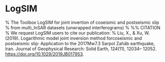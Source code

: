 # LogSIM
% The Toolbox LogSIM for joint invertion of coseismic and postseismic slip 
% from multi_InSAR datasets (unwrapped interferograms) 
% 
%% CITATION
% We request LogSIM users to cite our publication:
% Liu, X., & Xu, W. (2019). Logarithmic model joint inversion method forcoseismic and postseismic slip: Application to the 2017Mw7.3 Sarpol Zahāb earthquake, Iran. Journal of Geophysical Research: Solid Earth, 124(11), 12034– 12052. https://doi.org/10.1029/2019JB017953.

